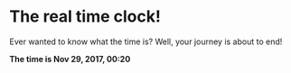 # The real time clock!

Ever wanted to know what the time is? Well, your journey is about to end!

**The time is Nov 29, 2017, 00:20**